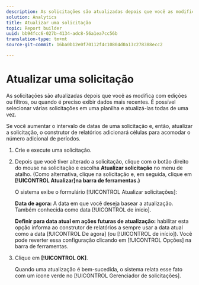 ```yaml
---
description: As solicitações são atualizadas depois que você as modifica com edições ou filtros, ou quando é preciso exibir dados mais recentes. É possível selecionar várias solicitações em uma planilha e atualizá-las todas de uma vez.
solution: Analytics
title: Atualizar uma solicitação
topic: Report builder
uuid: bb94fcc6-027b-4134-adc8-56a1ea7cc56b
translation-type: tm+mt
source-git-commit: 16ba0b12e0f70112f4c10804d0a13c278388ecc2

---
```



# Atualizar uma solicitação

As solicitações são atualizadas depois que você as modifica com edições ou filtros, ou quando é preciso exibir dados mais recentes. É possível selecionar várias solicitações em uma planilha e atualizá-las todas de uma vez.

Se você aumentar o intervalo de datas de uma solicitação e, então, atualizar a solicitação, o construtor de relatórios adicionará células para acomodar o número adicional de períodos.

1. Crie e execute uma solicitação.
1. Depois que você tiver alterado a solicitação, clique com o botão direito do mouse na solicitação e escolha **Atualizar solicitação** no menu de atalho. (Como alternativa, clique na solicitação e, em seguida, clique em **[!UICONTROL Atualizar]na barra de ferramentas.)**

   O sistema exibe o formulário [!UICONTROL Atualizar solicitações]:

   **Data de agora:** A data em que você deseja basear a atualização. Também conhecida como data [!UICONTROL de início].

   **Definir para data atual em ações futuras de atualização:** habilitar esta opção informa ao construtor de relatórios a sempre usar a data atual como a data [!UICONTROL De agora] (ou [!UICONTROL de início]). Você pode reverter essa configuração clicando em [!UICONTROL Opções] na barra de ferramentas.
1. Clique em **[!UICONTROL OK]**.

   Quando uma atualização é bem-sucedida, o sistema relata esse fato com um ícone verde no [!UICONTROL Gerenciador de solicitações].
